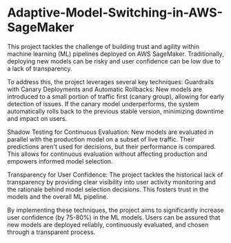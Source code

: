 # Adaptive-Model-Switching-in-AWS-SageMaker

This project tackles the challenge of building trust and agility within machine learning (ML) pipelines deployed on AWS SageMaker. Traditionally, deploying new models can be risky and user confidence can be low due to a lack of transparency.

To address this, the project leverages several key techniques:
Guardrails with Canary Deployments and Automatic Rollbacks: New models are introduced to a small portion of traffic first (canary group), allowing for early detection of issues. If the canary model underperforms, the system automatically rolls back to the previous stable version, minimizing downtime and impact on users.

Shadow Testing for Continuous Evaluation: New models are evaluated in parallel with the production model on a subset of live traffic. Their predictions aren't used for decisions, but their performance is compared. This allows for continuous evaluation without affecting production and empowers informed model selection.

Transparency for User Confidence: The project tackles the historical lack of transparency by providing clear visibility into user activity monitoring and the rationale behind model selection decisions. This fosters trust in the models and the overall ML pipeline.

By implementing these techniques, the project aims to significantly increase user confidence (by 75-80%) in the ML models. Users can be assured that new models are deployed reliably, continuously evaluated, and chosen through a transparent process. 
